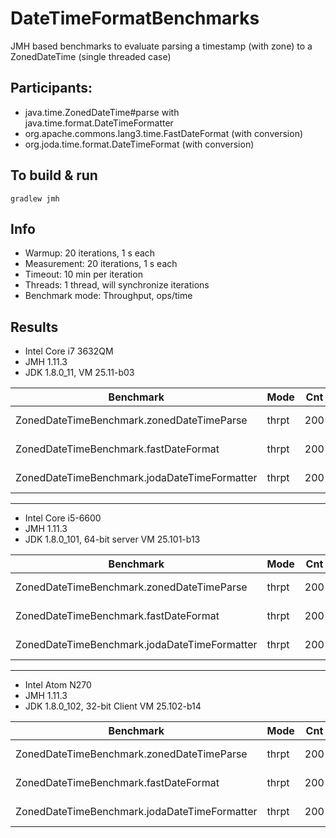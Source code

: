 #  DateTimeFormatBenchmarks

JMH based benchmarks to evaluate parsing a timestamp (with zone) to a ZonedDateTime (single threaded case)

##  Participants:
* java.time.ZonedDateTime#parse with java.time.format.DateTimeFormatter
* org.apache.commons.lang3.time.FastDateFormat (with conversion)
* org.joda.time.format.DateTimeFormat (with conversion)

## To build & run
`gradlew jmh`

## Info
* Warmup: 20 iterations, 1 s each
* Measurement: 20 iterations, 1 s each
* Timeout: 10 min per iteration
* Threads: 1 thread, will synchronize iterations
* Benchmark mode: Throughput, ops/time

## Results
* Intel Core i7 3632QM
* JMH 1.11.3
* JDK 1.8.0_11, VM 25.11-b03

| Benchmark                                     | Mode  | Cnt | Score      | Error      | Units |
| ----                                          | ----- | --- | ---------: | ---------: | ----- |
| ZonedDateTimeBenchmark.zonedDateTimeParse     | thrpt | 200 |  98270,686 | ±  407,439 | ops/s |
| ZonedDateTimeBenchmark.fastDateFormat         | thrpt | 200 | 594823,336 | ± 3296,509 | ops/s |
| ZonedDateTimeBenchmark.jodaDateTimeFormatter  | thrpt | 200 | 728459,747 | ± 5566,384 | ops/s |

---
* Intel Core i5-6600
* JMH 1.11.3
* JDK 1.8.0_101, 64-bit server VM 25.101-b13

| Benchmark                                     | Mode  | Cnt | Score       | Error      | Units |
| ----                                          | ----- | --- | ----------: | ---------: | ----- |
| ZonedDateTimeBenchmark.zonedDateTimeParse     | thrpt | 200 | 1312841.215 | ± 5033.865 | ops/s |
| ZonedDateTimeBenchmark.fastDateFormat         | thrpt | 200 |  911401.668 | ± 9761.407 | ops/s |
| ZonedDateTimeBenchmark.jodaDateTimeFormatter  | thrpt | 200 | 1184447.857 | ± 9598.121 | ops/s |

---
* Intel Atom N270
* JMH 1.11.3
* JDK 1.8.0_102, 32-bit Client VM 25.102-b14

| Benchmark                                     | Mode  | Cnt | Score     | Error      | Units |
| ----                                          | ----- | --- | --------: | ---------: | ----- |
| ZonedDateTimeBenchmark.zonedDateTimeParse     | thrpt | 200 | 28216.929 | ± 1077.058 | ops/s |
| ZonedDateTimeBenchmark.fastDateFormat         | thrpt | 200 | 20804.663 | ±  650.399 | ops/s |
| ZonedDateTimeBenchmark.jodaDateTimeFormatter  | thrpt | 200 | 30044.550 | ±  493.878 | ops/s |
